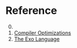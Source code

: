 # Reference

0. []()
0. [Compiler Optimizations](https://compileroptimizations.com/)
0. [The Exo Language](https://exo-lang.dev/)

